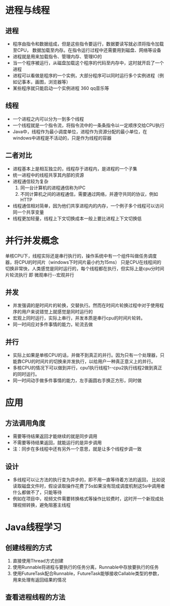 # 进程与线程
## 进程
- 程序由指令和数据组成，但是这些指令要运行，数据要读写就必须将指令加载至CPU，
数据加载至内存。在指令运行过程中还需要用到磁盘、网络等设备
- 进程就是用来加载指令、管理内存、管理IO的
- 当一个程序被运行，从磁盘加载这个程序的代码至内存中，这时就开启了一个进程
- 进程可以看做是程序的一个实例，大部分程序可以同时运行多个实例进程（例如记事本，画图，浏览器等）
- 某些程序就只能启动一个实例进程 360 qq音乐等

## 线程
- 一个进程之内可以分为一到多个线程
- 一个线程就是一个指令流，将指令流中的一条条指令以一定顺序交给CPU执行
- Java中，线程作为最小调度单位，进程作为资源分配的最小单位，在windows中进程是不活动的，只是作为线程的容器

## 二者对比
- 进程基本上是相互独立的，线程存于进程内，是进程的一个子集
- 统一进程中的线程共享其内部的资源
- 进程通信较为复杂
    1. 同一台计算机的进程通信称为IPC
    2. 不同计算机之间的进程通信，需要通过网络，并遵守共同的协议，例如HTTP
- 线程通信相对简单，因为他们共享进程内的内存，一个例子多个线程可以访问同一个共享变量
- 线程更加轻量，线程上下文切换成本一般上要比进程上下文切换低

# 并行并发概念
单核CPU下，线程实际还是串行执行的，操作系统中有一个组件叫做任务调度器，将CPU的时间片（windows下时间片最小约为15ms）
只是CPU在线程间的切换非常快，人类感觉是同时运行的，每个线程都在执行，但实际上是cpu分时间片轮流执行
即 微观串行--宏观并行

## 并发
- 并发强调的是时间片的轮换，交替执行。然而在时间片轮换过程中对于使用程序的用户来说错觉上就感觉是同时运行的
- 宏观上同时运行，实际上串行，并发本质是串行cpu的时间片轮转。
- 同一时间应对多件事情的能力，轮流去做
## 并行
- 实际上如果是单核CPU的话，并做不到真正的并行。因为只有一个处理器，只能靠CPU的时间片的切换来并发执行，以给用户一种真正意义上的并行。
- 多核CPU的情况下可以做到并行，cpu1执行线程1--cpu2执行线程2做到真正的同时运行。
- 同一时间动手做多件事情的能力，左手画圆右手换正方形，同时做

# 应用
## 方法调用角度
- 需要等待结果返回才能继续的就是同步调用
- 不需要等待结果返回，就能运行的是异步调用
- 注：同步在多线程中还有另外一个意思，就是让多个线程步调一致
## 设计
- 多线程可以让方法的执行变为异步的，即不用一直等待着方法的返回，
比如说读取磁盘文件时，假设读取操作花费了5s如果没有现成调度机制这5s中调用者什么都做不了，只能等待
- 例如在项目中，视频文件需要转换格式等操作比较费时，这时开一个新现成处理视频转换，避免阻塞主线程

# Java线程学习
## 创建线程的方式
1. 直接使用Thread方式创建
2. 使用Runnable将进程与要执行的任务分离，Runnable中存放要执行的任务
3. 使用FutureTask配合Runnable，FutureTask能够接收Callable类型的参数，用来处理有返回结果的情况

## 查看进程线程的方法


